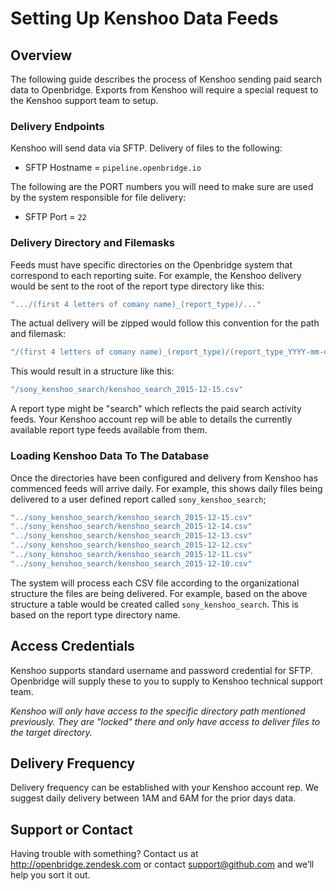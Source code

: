 # Setting Up Kenshoo Data Feeds

## Overview
The following guide describes the process of Kenshoo sending paid search data to Openbridge. Exports from Kenshoo will require a special request to the Kenshoo support team to setup.

### Delivery Endpoints

Kenshoo will send data via SFTP. Delivery of files to the following:
<ul>
<li>SFTP Hostname = <code>pipeline.openbridge.io</code>
</ul>

The following are the PORT numbers you will need to make sure are used by the system responsible for file delivery:
<ul>
<li>SFTP Port = <code>22</code>
</ul>

### Delivery Directory and Filemasks

Feeds must have specific directories on the Openbridge system that correspond to each reporting suite. For example, the Kenshoo delivery would be sent to the root of the report type directory like this:
```bash
".../(first 4 letters of comany name)_(report_type)/..."
```

The actual delivery will be zipped would follow this convention for the path and filemask:

```bash
"/(first 4 letters of comany name)_(report_type)/(report_type_YYYY-mm-dd).csv"
```

This would result in a structure like this:

```bash
"/sony_kenshoo_search/kenshoo_search_2015-12-15.csv"
```

A report type might be "search" which reflects the paid search activity feeds. Your Kenshoo account rep will be able to details the currently available report type feeds available from them.

### Loading Kenshoo Data To The Database

Once the directories have been configured and delivery from Kenshoo has commenced feeds will arrive daily. For example, this shows daily files being delivered to a user defined report called `sony_kenshoo_search`;

```bash
"../sony_kenshoo_search/kenshoo_search_2015-12-15.csv"
"../sony_kenshoo_search/kenshoo_search_2015-12-14.csv"
"../sony_kenshoo_search/kenshoo_search_2015-12-13.csv"
"../sony_kenshoo_search/kenshoo_search_2015-12-12.csv"
"../sony_kenshoo_search/kenshoo_search_2015-12-11.csv"
"../sony_kenshoo_search/kenshoo_search_2015-12-10.csv"
```

The system will process each CSV file according to the organizational structure the files are being delivered. For example, based on the above structure a table would be created called `sony_kenshoo_search`. This is based on the report type directory name.

## Access Credentials
Kenshoo supports standard username and password credential for SFTP. Openbridge will supply these to you to supply to Kenshoo technical support team.

*Kenshoo will only have access to the specific directory path mentioned previously. They are "locked" there and only have access to deliver files to the target directory.*

## Delivery Frequency
Delivery frequency can be established with your Kenshoo account rep. We suggest daily delivery between 1AM and 6AM for the prior days data.

## Support or Contact

Having trouble with something? Contact us at <a href="http://openbridge.zendesk.com">http://openbridge.zendesk.com</a> or contact <a href="mailto:support@openbridge.com">support@github.com</a> and we’ll help you sort it out.
